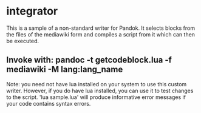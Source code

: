 # integrator

This is a sample of a non-standard writer for Pandok.
 It selects <source /> blocks from the files of the mediawiki form and compiles a script from it which can then be executed.

Invoke with: pandoc -t getcodeblock.lua -f mediawiki -M lang:lang_name
--
 Note:  you need not have lua installed on your system to use this
 custom writer.  However, if you do have lua installed, you can
 use it to test changes to the script.  'lua sample.lua' will
 produce informative error messages if your code contains
 syntax errors.
